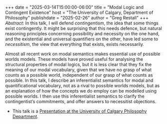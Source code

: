 +++
date = "2025-03-14T15:00:00-06:00"
title = "Modal Logic and Contingent Existence"
host = "The University of Calgary, Department of Philosophy"
publishdate = "2025-02-26"
author = "Greg Restall"
+++
*Abstract*: 
In this talk, I will defend *contingentism*, the idea that some things exist
contingently. It might be surprising that this needs defence, but natural
reasoning principles concerning possibility and necessity on the one hand, and
the existential and universal quantifiers on the other, have led some to
_necessitism_, the view that everything that exists, exists necessarily.

Almost all recent work on modal semantics makes essential use of possible
worlds models. These models have proved useful for analysing the structural
properties of modal logics, but it is less clear that they fix the meaning of
our modal vocabulary, given that we have no grasp of what counts as a possible
world, independent of our grasp of what counts as possible. In this talk, I
describe an  inferentialist semantics for modal and quantificational
vocabulary, not as a rival to possible worlds models, but as an explanation of
how the concepts we do employ can be modelled using possible worlds. I then use
this inferentialist semantics to clarify the contingentist’s commitments, and
offer answers to necessitist objections.


* This talk is a [Presentation at the University of Calgary Philosophy Department](https://events.ucalgary.ca/arts/philosophy/event/488979-modal-logic-and-contingent-existence).


